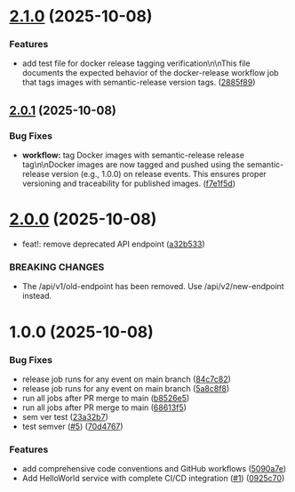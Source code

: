 # [2.1.0](https://github.com/fabrizioe/code-conventions/compare/v2.0.1...v2.1.0) (2025-10-08)


### Features

* add test file for docker release tagging verification\n\nThis file documents the expected behavior of the docker-release workflow job that tags images with semantic-release version tags. ([2885f89](https://github.com/fabrizioe/code-conventions/commit/2885f89c2ed48d9fcb8b1f5eec5533733932c518))

## [2.0.1](https://github.com/fabrizioe/code-conventions/compare/v2.0.0...v2.0.1) (2025-10-08)


### Bug Fixes

* **workflow:** tag Docker images with semantic-release release tag\n\nDocker images are now tagged and pushed using the semantic-release version (e.g., 1.0.0) on release events. This ensures proper versioning and traceability for published images. ([f7e1f5d](https://github.com/fabrizioe/code-conventions/commit/f7e1f5d9eec61237e30f6a03d0510b1d8d835951))

# [2.0.0](https://github.com/fabrizioe/code-conventions/compare/v1.0.0...v2.0.0) (2025-10-08)


* feat!: remove deprecated API endpoint ([a32b533](https://github.com/fabrizioe/code-conventions/commit/a32b533182a2b807f5c52ce2edde8a2c1ffef47b))


### BREAKING CHANGES

* The /api/v1/old-endpoint has been removed. Use /api/v2/new-endpoint instead.

# 1.0.0 (2025-10-08)


### Bug Fixes

* release job runs for any event on main branch ([84c7c82](https://github.com/fabrizioe/code-conventions/commit/84c7c8292f1be8128f75963620a28971a9154ef6))
* release job runs for any event on main branch ([5a8c8f8](https://github.com/fabrizioe/code-conventions/commit/5a8c8f8c78a1e748697a72d2f3a4009daf9aa8b5))
* run all jobs after PR merge to main ([b8526e5](https://github.com/fabrizioe/code-conventions/commit/b8526e57adccfbea303a6c0d69db9a7e602f3701))
* run all jobs after PR merge to main ([68613f5](https://github.com/fabrizioe/code-conventions/commit/68613f5fef3856a809ac3e11155276b2f2f22132))
* sem ver test ([23a32b7](https://github.com/fabrizioe/code-conventions/commit/23a32b7df57d978b64fa6a78b5ade7e90f78df30))
* test semver ([#5](https://github.com/fabrizioe/code-conventions/issues/5)) ([70d4767](https://github.com/fabrizioe/code-conventions/commit/70d476732524207a34c3e9d91ddea0718605d63d))


### Features

* add comprehensive code conventions and GitHub workflows ([5090a7e](https://github.com/fabrizioe/code-conventions/commit/5090a7e14a8fb8d23f405cfab84eb783a339ceff))
* Add HelloWorld service with complete CI/CD integration ([#1](https://github.com/fabrizioe/code-conventions/issues/1)) ([0925c70](https://github.com/fabrizioe/code-conventions/commit/0925c705820277340da44d84a55e366ef341ee17))
